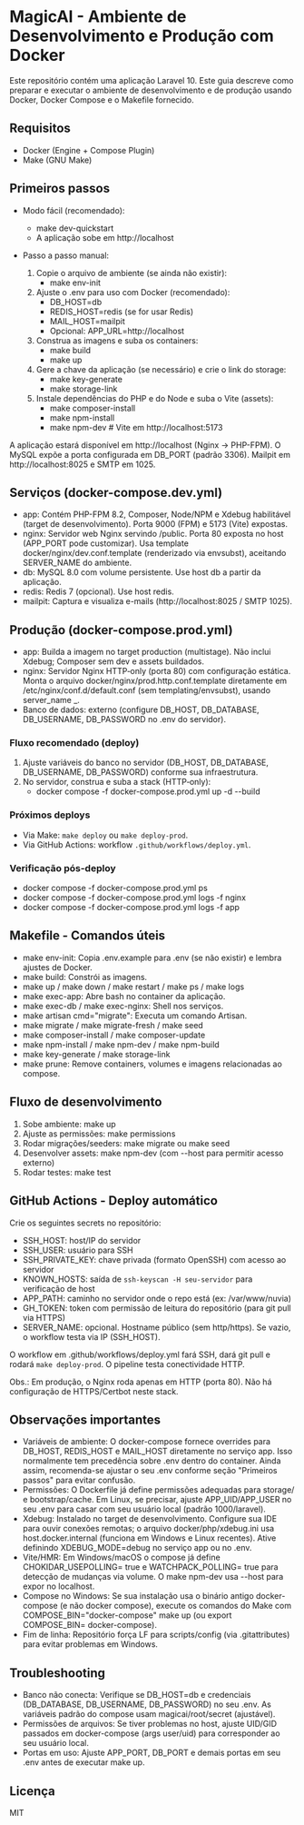 # MagicAI - Ambiente de Desenvolvimento e Produção com Docker

Este repositório contém uma aplicação Laravel 10. Este guia descreve como preparar e executar o ambiente de desenvolvimento e de produção usando Docker, Docker Compose e o Makefile fornecido.

## Requisitos
- Docker (Engine + Compose Plugin)
- Make (GNU Make)

## Primeiros passos
- Modo fácil (recomendado):
  - make dev-quickstart
  - A aplicação sobe em http://localhost

- Passo a passo manual:
  1. Copie o arquivo de ambiente (se ainda não existir):
     - make env-init
  2. Ajuste o .env para uso com Docker (recomendado):
     - DB_HOST=db
     - REDIS_HOST=redis (se for usar Redis)
     - MAIL_HOST=mailpit
     - Opcional: APP_URL=http://localhost
  3. Construa as imagens e suba os containers:
     - make build
     - make up
  4. Gere a chave da aplicação (se necessário) e crie o link do storage:
     - make key-generate
     - make storage-link
  5. Instale dependências do PHP e do Node e suba o Vite (assets):
     - make composer-install
     - make npm-install
     - make npm-dev  # Vite em http://localhost:5173

A aplicação estará disponível em http://localhost (Nginx -> PHP-FPM). O MySQL expõe a porta configurada em DB_PORT (padrão 3306). Mailpit em http://localhost:8025 e SMTP em 1025.

## Serviços (docker-compose.dev.yml)
- app: Contém PHP-FPM 8.2, Composer, Node/NPM e Xdebug habilitável (target de desenvolvimento). Porta 9000 (FPM) e 5173 (Vite) expostas.
- nginx: Servidor web Nginx servindo /public. Porta 80 exposta no host (APP_PORT pode customizar). Usa template docker/nginx/dev.conf.template (renderizado via envsubst), aceitando SERVER_NAME do ambiente.
- db: MySQL 8.0 com volume persistente. Use host db a partir da aplicação.
- redis: Redis 7 (opcional). Use host redis.
- mailpit: Captura e visualiza e-mails (http://localhost:8025 / SMTP 1025).

## Produção (docker-compose.prod.yml)
- app: Builda a imagem no target production (multistage). Não inclui Xdebug; Composer sem dev e assets buildados.
- nginx: Servidor Nginx HTTP‑only (porta 80) com configuração estática. Monta o arquivo docker/nginx/prod.http.conf.template diretamente em /etc/nginx/conf.d/default.conf (sem templating/envsubst), usando server_name _.
- Banco de dados: externo (configure DB_HOST, DB_DATABASE, DB_USERNAME, DB_PASSWORD no .env do servidor).

### Fluxo recomendado (deploy)
1. Ajuste variáveis do banco no servidor (DB_HOST, DB_DATABASE, DB_USERNAME, DB_PASSWORD) conforme sua infraestrutura.
2. No servidor, construa e suba a stack (HTTP‑only):
   - docker compose -f docker-compose.prod.yml up -d --build

### Próximos deploys
- Via Make: `make deploy` ou `make deploy-prod`.
- Via GitHub Actions: workflow `.github/workflows/deploy.yml`.

### Verificação pós-deploy
- docker compose -f docker-compose.prod.yml ps
- docker compose -f docker-compose.prod.yml logs -f nginx
- docker compose -f docker-compose.prod.yml logs -f app

## Makefile - Comandos úteis
- make env-init: Copia .env.example para .env (se não existir) e lembra ajustes de Docker.
- make build: Constrói as imagens.
- make up / make down / make restart / make ps / make logs
- make exec-app: Abre bash no container da aplicação.
- make exec-db / make exec-nginx: Shell nos serviços.
- make artisan cmd="migrate": Executa um comando Artisan.
- make migrate / make migrate-fresh / make seed
- make composer-install / make composer-update
- make npm-install / make npm-dev / make npm-build
- make key-generate / make storage-link
- make prune: Remove containers, volumes e imagens relacionadas ao compose.

## Fluxo de desenvolvimento
1. Sobe ambiente: make up
2. Ajuste as permissões: make permissions
2. Rodar migrações/seeders: make migrate ou make seed
3. Desenvolver assets: make npm-dev (com --host para permitir acesso externo)
4. Rodar testes: make test

## GitHub Actions - Deploy automático
Crie os seguintes secrets no repositório:
- SSH_HOST: host/IP do servidor
- SSH_USER: usuário para SSH
- SSH_PRIVATE_KEY: chave privada (formato OpenSSH) com acesso ao servidor
- KNOWN_HOSTS: saída de `ssh-keyscan -H seu-servidor` para verificação de host
- APP_PATH: caminho no servidor onde o repo está (ex: /var/www/nuvia)
- GH_TOKEN: token com permissão de leitura do repositório (para git pull via HTTPS)
- SERVER_NAME: opcional. Hostname público (sem http/https). Se vazio, o workflow testa via IP (SSH_HOST).

O workflow em .github/workflows/deploy.yml fará SSH, dará git pull e rodará `make deploy-prod`. O pipeline testa conectividade HTTP.

Obs.: Em produção, o Nginx roda apenas em HTTP (porta 80). Não há configuração de HTTPS/Certbot neste stack.

## Observações importantes
- Variáveis de ambiente: O docker-compose fornece overrides para DB_HOST, REDIS_HOST e MAIL_HOST diretamente no serviço app. Isso normalmente tem precedência sobre .env dentro do container. Ainda assim, recomenda-se ajustar o seu .env conforme seção "Primeiros passos" para evitar confusão.
- Permissões: O Dockerfile já define permissões adequadas para storage/ e bootstrap/cache. Em Linux, se precisar, ajuste APP_UID/APP_USER no seu .env para casar com seu usuário local (padrão 1000/laravel).
- Xdebug: Instalado no target de desenvolvimento. Configure sua IDE para ouvir conexões remotas; o arquivo docker/php/xdebug.ini usa host.docker.internal (funciona em Windows e Linux recentes). Ative definindo XDEBUG_MODE=debug no serviço app ou no .env.
- Vite/HMR: Em Windows/macOS o compose já define CHOKIDAR_USEPOLLING= true e WATCHPACK_POLLING= true para detecção de mudanças via volume. O make npm-dev usa --host para expor no localhost.
- Compose no Windows: Se sua instalação usa o binário antigo docker-compose (e não docker compose), execute os comandos do Make com COMPOSE_BIN="docker-compose" make up (ou export COMPOSE_BIN= docker-compose).
- Fim de linha: Repositório força LF para scripts/config (via .gitattributes) para evitar problemas em Windows.

## Troubleshooting
- Banco não conecta: Verifique se DB_HOST=db e credenciais (DB_DATABASE, DB_USERNAME, DB_PASSWORD) no seu .env. As variáveis padrão do compose usam magicai/root/secret (ajustável).
- Permissões de arquivos: Se tiver problemas no host, ajuste UID/GID passados em docker-compose (args user/uid) para corresponder ao seu usuário local.
- Portas em uso: Ajuste APP_PORT, DB_PORT e demais portas em seu .env antes de executar make up.

## Licença
MIT